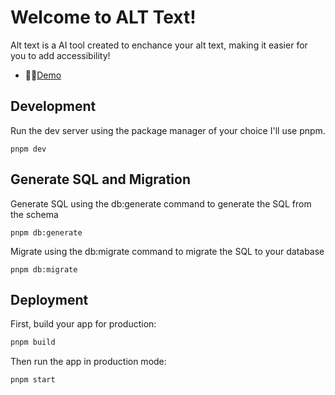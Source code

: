 # Welcome to ALT Text!
Alt text is a AI tool created to enchance your alt text, making it easier for you to add accessibility!
- 🧑‍💻[Demo](alttext.adamkindberg.com)

## Development

Run the dev server
using the package manager of your choice
I'll use pnpm.

```shellscript
pnpm dev
```

## Generate SQL and Migration

Generate SQL using the db:generate command to generate the SQL from the schema
```shellscript
pnpm db:generate
```
Migrate using the db:migrate command to migrate the SQL to your database
```shellscript
pnpm db:migrate
```

## Deployment

First, build your app for production:

```sh
pnpm build
```

Then run the app in production mode:

```sh
pnpm start
```

